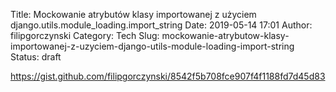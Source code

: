 Title: Mockowanie atrybutów klasy importowanej z użyciem django.utils.module_loading.import_string
Date: 2019-05-14 17:01
Author: filipgorczynski
Category: Tech
Slug: mockowanie-atrybutow-klasy-importowanej-z-uzyciem-django-utils-module-loading-import-string
Status: draft

https://gist.github.com/filipgorczynski/8542f5b708fce907f4f1188fd7d45d83

